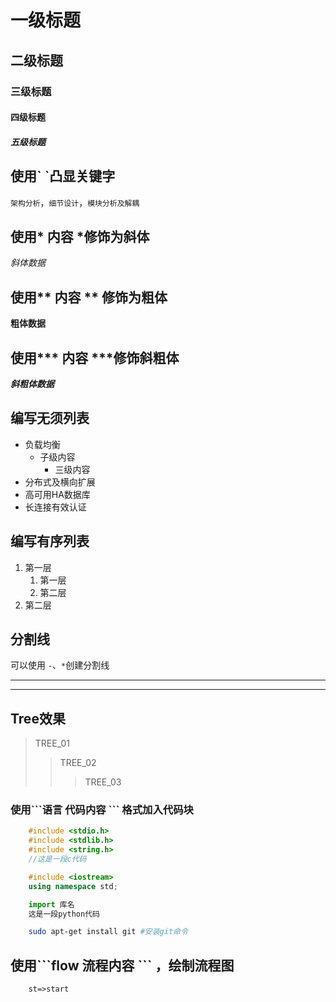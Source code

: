 # 一级标题
## 二级标题
### 三级标题
#### 四级标题
##### 五级标题


## 使用\` \`凸显关键字
`架构分析`，`细节设计`，`模块分析及解耦`</br>

## 使用\* 内容 \*修饰为斜体
*斜体数据*

## 使用\*\* 内容 \*\* 修饰为粗体
**粗体数据**

## 使用\*\*\* 内容 \*\*\*修饰斜粗体
***斜粗体数据***

## 编写无须列表
* 负载均衡
	* 子级内容
		* 三级内容
* 分布式及横向扩展
* 高可用HA数据库
* 长连接有效认证

## 编写有序列表
1. 第一层
	1. 第一层
	2. 第二层
2. 第二层


## 分割线
可以使用 `-`、`*`创建分割线</br>
- - -
* * *

## Tree效果
> TREE_01
>> TREE_02
>>> TREE_03


### 使用\`\`\`语言 代码内容 \`\`\` 格式加入代码块

```c
	#include <stdio.h>
	#include <stdlib.h>
	#include <string.h>
	//这是一段c代码
```

```cpp
	#include <iostream>
	using namespace std;
```

```python
	import 库名
	这是一段python代码
```

```bash
	sudo apt-get install git #安装git命令
```

## 使用\`\`\`flow 流程内容 \`\`\` ，绘制流程图

```flow
	st=>start

```







